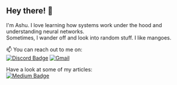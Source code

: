 Hey there! 👋
---

I'm Ashu. I love learning how systems work under the hood and understanding neural networks. <br>
Sometimes, I wander off and look into random stuff. I like mangoes.

<!--
### 🌐 **Ongoing Rust Projects**
- something that's kind of a database ..where you can store data with simple commands
- a lox interpreter from the codecrafters challenge
- a micro-kernel from Phillip Oppperman's blog

### 📫 How to Reach Me
- **Email:** pandaashutosh340@gmail.com
- **Discord ID:** 1128746304189780118

### 🌱 Currently Learning
- Advanced **Rust** concepts
- Crafting Interpreters by Robert Nystorm
-->

📫 You can reach out to me on:<br>
[![Discord Badge](https://img.shields.io/badge/Discord-2D48AA?style=for-the-badge&logo=discord&logoColor=white)](https://discordapp.com/users/1128746304189780118)
[![Gmail](https://img.shields.io/badge/Gmail-C13146?style=for-the-badge&logo=gmail&logoColor=white)](mailto:zenzap34@gmail.com)

Have a look at some of my articles: <br> 
[![Medium Badge](https://img.shields.io/badge/Medium-12100E?style=for-the-badge&logo=medium&logoColor=white)](https://medium.com/@zen-zap)
